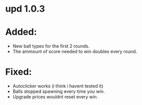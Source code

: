 # upd 1.0.3
# Added: 
- New ball types for the first 2 rounds.
- The ammount of score needed to win doubles every round.
# Fixed:
- Autoclicker works (i think i havent tested it)
- Balls stopped spawning every time you win.
- Upgrade prices wouldnt reset every win.

